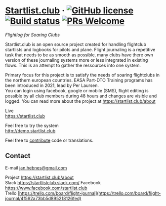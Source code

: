 # [Startlist.club](https://startlist.club) &middot; [![GitHub license](https://img.shields.io/badge/license-MIT-blue.svg)](../LICENSE) [![Build status](https://ci.appveyor.com/api/projects/status/ngkcbx24thlpffxy?svg=true)](https://ci.appveyor.com/project/janhebnes/startlist-club) [![PRs Welcome](https://img.shields.io/badge/PRs-welcome-brightgreen.svg)](CONTRIBUTING.md)
*Flightlog for Soaring Clubs*

Startlist.club is an open source project created for handling flightclub startlists and logbooks for pilots and plane.
Flight journaling is a repetitive task that needs to be as smooth as possible, many clubs have there own version of these journaling systems more or less integrated in existing flows. This is an attempt to gather the ressources into one system. 

Primary focus for this project is to satisfy the needs of soaring flightclubs in the northern european countries. EASA Part-DTO Training programs has been introduced in 2021, lead by Per Laursen.  
You can login using facebook, google or mobile (SMS), flight editing is possible by all club members during 48 hours and changes are visible and logged. You can read more about the project at https://startlist.club/about

Live  
https://startlist.club

Feel free to try the system  
http://demo.startlist.club

Feel free to [contribute](CONTRIBUTING.md) code or translations.

Contact
-------
E-mail jan.hebnes@gmail.com

Project https://startlist.club/about  
Slack https://startlistclub.slack.com/
Facebook https://www.facebook.com/startlist.club  
Trello [https://trello.com/board/flight-journal](https://trello.com/board/flight-journal/4f592a73bb5d895218126fed)

